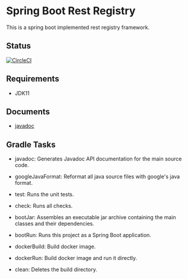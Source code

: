 # Spring Boot Rest Registry

This is a spring boot implemented rest registry framework.

## Status

[![CircleCI](https://circleci.com/gh/aguang-xyz/spring-boot-rest-registry/tree/master.svg?style=svg)](https://circleci.com/gh/aguang-xyz/spring-boot-rest-registry/tree/master)

## Requirements

* JDK11

## Documents

* [javadoc](https://aguang-xyz.github.io/spring-boot-rest-registry/docs/javadocs/index.html)

## Gradle Tasks

* javadoc: Generates Javadoc API documentation for the main source code.

* googleJavaFormat: Reformat all java source files with google's java format.

* test: Runs the unit tests.
* check: Runs all checks.

* bootJar: Assembles an executable jar archive containing the main classes and their dependencies.
* bootRun: Runs this project as a Spring Boot application.

* dockerBuild: Build docker image.
* dockerRun: Build docker image and run it directly.

* clean: Deletes the build directory.
